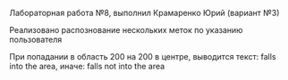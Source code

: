 Лабораторная работа №8, выполнил Крамаренко Юрий (вариант №3)

Реализовано распознование нескольких меток по указанию пользователя

При попадании в область 200 на 200 в центре, выводится текст: falls into the area, иначе: falls not into the area
